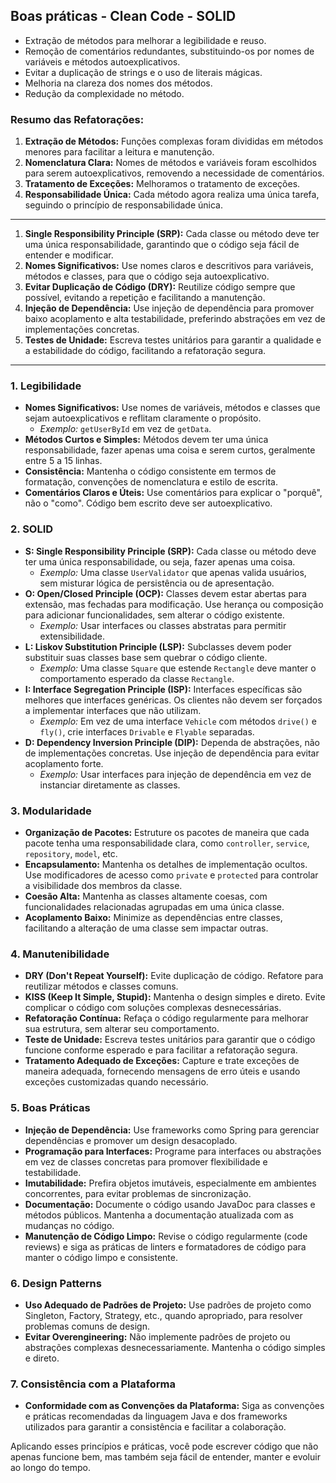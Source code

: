 ## Boas práticas - Clean Code - SOLID

* Extração de métodos para melhorar a legibilidade e reuso.
* Remoção de comentários redundantes, substituindo-os por nomes de variáveis e métodos autoexplicativos.
* Evitar a duplicação de strings e o uso de literais mágicas.
* Melhoria na clareza dos nomes dos métodos.
* Redução da complexidade no método.

### Resumo das Refatorações:

1. **Extração de Métodos:** Funções complexas foram divididas em métodos menores para facilitar a leitura e manutenção.
2. **Nomenclatura Clara:** Nomes de métodos e variáveis foram escolhidos para serem autoexplicativos, removendo a
   necessidade de comentários.
3. **Tratamento de Exceções:** Melhoramos o tratamento de exceções.
4. **Responsabilidade Única:** Cada método agora realiza uma única tarefa, seguindo o princípio de responsabilidade
   única.

---

1. **Single Responsibility Principle (SRP):** Cada classe ou método deve ter uma única responsabilidade, garantindo que
   o código seja fácil de entender e modificar.
2. **Nomes Significativos:** Use nomes claros e descritivos para variáveis, métodos e classes, para que o código seja
   autoexplicativo.
3. **Evitar Duplicação de Código (DRY):** Reutilize código sempre que possível, evitando a repetição e facilitando a
   manutenção.
4. **Injeção de Dependência:** Use injeção de dependência para promover baixo acoplamento e alta testabilidade,
   preferindo abstrações em vez de implementações concretas.
5. **Testes de Unidade:** Escreva testes unitários para garantir a qualidade e a estabilidade do código, facilitando a
   refatoração segura.

---

### **1. Legibilidade**

- **Nomes Significativos:** Use nomes de variáveis, métodos e classes que sejam autoexplicativos e reflitam claramente o
  propósito.
    - *Exemplo:* `getUserById` em vez de `getData`.
- **Métodos Curtos e Simples:** Métodos devem ter uma única responsabilidade, fazer apenas uma coisa e serem curtos,
  geralmente entre 5 a 15 linhas.
- **Consistência:** Mantenha o código consistente em termos de formatação, convenções de nomenclatura e estilo de
  escrita.
- **Comentários Claros e Úteis:** Use comentários para explicar o "porquê", não o "como". Código bem escrito deve ser
  autoexplicativo.

### **2. SOLID**

- **S: Single Responsibility Principle (SRP):** Cada classe ou método deve ter uma única responsabilidade, ou seja,
  fazer apenas uma coisa.
    - *Exemplo:* Uma classe `UserValidator` que apenas valida usuários, sem misturar lógica de persistência ou de
      apresentação.
- **O: Open/Closed Principle (OCP):** Classes devem estar abertas para extensão, mas fechadas para modificação. Use
  herança ou composição para adicionar funcionalidades, sem alterar o código existente.
    - *Exemplo:* Usar interfaces ou classes abstratas para permitir extensibilidade.
- **L: Liskov Substitution Principle (LSP):** Subclasses devem poder substituir suas classes base sem quebrar o código
  cliente.
    - *Exemplo:* Uma classe `Square` que estende `Rectangle` deve manter o comportamento esperado da classe `Rectangle`.
- **I: Interface Segregation Principle (ISP):** Interfaces específicas são melhores que interfaces genéricas. Os
  clientes não devem ser forçados a implementar interfaces que não utilizam.
    - *Exemplo:* Em vez de uma interface `Vehicle` com métodos `drive()` e `fly()`, crie interfaces `Drivable`
      e `Flyable` separadas.
- **D: Dependency Inversion Principle (DIP):** Dependa de abstrações, não de implementações concretas. Use injeção de
  dependência para evitar acoplamento forte.
    - *Exemplo:* Usar interfaces para injeção de dependência em vez de instanciar diretamente as classes.

### **3. Modularidade**

- **Organização de Pacotes:** Estruture os pacotes de maneira que cada pacote tenha uma responsabilidade clara,
  como `controller`, `service`, `repository`, `model`, etc.
- **Encapsulamento:** Mantenha os detalhes de implementação ocultos. Use modificadores de acesso como `private`
  e `protected` para controlar a visibilidade dos membros da classe.
- **Coesão Alta:** Mantenha as classes altamente coesas, com funcionalidades relacionadas agrupadas em uma única classe.
- **Acoplamento Baixo:** Minimize as dependências entre classes, facilitando a alteração de uma classe sem impactar
  outras.

### **4. Manutenibilidade**

- **DRY (Don't Repeat Yourself):** Evite duplicação de código. Refatore para reutilizar métodos e classes comuns.
- **KISS (Keep It Simple, Stupid):** Mantenha o design simples e direto. Evite complicar o código com soluções complexas
  desnecessárias.
- **Refatoração Contínua:** Refaça o código regularmente para melhorar sua estrutura, sem alterar seu comportamento.
- **Teste de Unidade:** Escreva testes unitários para garantir que o código funcione conforme esperado e para facilitar
  a refatoração segura.
- **Tratamento Adequado de Exceções:** Capture e trate exceções de maneira adequada, fornecendo mensagens de erro úteis
  e usando exceções customizadas quando necessário.

### **5. Boas Práticas**

- **Injeção de Dependência:** Use frameworks como Spring para gerenciar dependências e promover um design desacoplado.
- **Programação para Interfaces:** Programe para interfaces ou abstrações em vez de classes concretas para promover
  flexibilidade e testabilidade.
- **Imutabilidade:** Prefira objetos imutáveis, especialmente em ambientes concorrentes, para evitar problemas de
  sincronização.
- **Documentação:** Documente o código usando JavaDoc para classes e métodos públicos. Mantenha a documentação
  atualizada com as mudanças no código.
- **Manutenção de Código Limpo:** Revise o código regularmente (code reviews) e siga as práticas de linters e
  formatadores de código para manter o código limpo e consistente.

### **6. Design Patterns**

- **Uso Adequado de Padrões de Projeto:** Use padrões de projeto como Singleton, Factory, Strategy, etc., quando
  apropriado, para resolver problemas comuns de design.
- **Evitar Overengineering:** Não implemente padrões de projeto ou abstrações complexas desnecessariamente. Mantenha o
  código simples e direto.

### **7. Consistência com a Plataforma**

- **Conformidade com as Convenções da Plataforma:** Siga as convenções e práticas recomendadas da linguagem Java e dos
  frameworks utilizados para garantir a consistência e facilitar a colaboração.

Aplicando esses princípios e práticas, você pode escrever código que não apenas funcione bem, mas também seja fácil de
entender, manter e evoluir ao longo do tempo.
